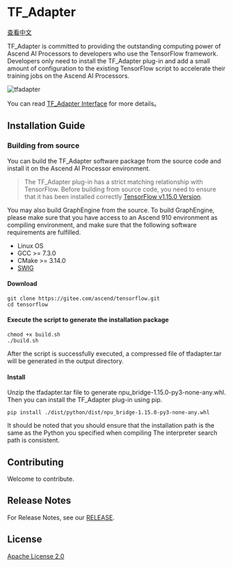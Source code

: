 # TF_Adapter

[查看中文](README.md)

TF_Adapter is committed to providing the outstanding computing power of Ascend AI Processors to developers who use the TensorFlow framework.
Developers only need to install the TF_Adapter plug-in and add a small amount of configuration to the existing TensorFlow script to accelerate their training jobs on the Ascend AI Processors.

![tfadapter](https://images.gitee.com/uploads/images/2020/1027/094640_8f305b88_8175427.jpeg "framework.jpg")

You can read [TF_Adapter Interface](https://support.huaweicloud.com/intl/en-us/ug-tf-training-tensorflow/atlasadapi_13_0004.html) for more details。
## Installation Guide
### Building from source

You can build the TF_Adapter software package from the source code and install it on the Ascend AI Processor environment.
> The TF_Adapter plug-in has a strict matching relationship with TensorFlow. Before building from source code, you need to ensure that it has been installed correctly [TensorFlow v1.15.0
>Version](https://www.tensorflow.org/install/pip).

You may also build GraphEngine from the source. To build GraphEngine, please make sure that you have access to an Ascend 910 environment as compiling environment, and make sure that the following software requirements are fulfilled.
- Linux OS
- GCC >= 7.3.0
- CMake >= 3.14.0
- [SWIG](http://www.swig.org/download.html)

#### Download
```
git clone https://gitee.com/ascend/tensorflow.git
cd tensorflow
```

#### Execute the script to generate the installation package
```
chmod +x build.sh
./build.sh
```


After the script is successfully executed, a compressed file of tfadapter.tar will be generated in the output directory.

#### Install
Unzip the tfadapter.tar file to generate npu_bridge-1.15.0-py3-none-any.whl.
Then you can install the TF_Adapter plug-in using pip.
```
pip install ./dist/python/dist/npu_bridge-1.15.0-py3-none-any.whl
```

It should be noted that you should ensure that the installation path is the same as the Python you specified when compiling
The interpreter search path is consistent.

## Contributing

Welcome to contribute.

## Release Notes

For Release Notes, see our [RELEASE](RELEASE.md).

## License

[Apache License 2.0](LICENSE)
